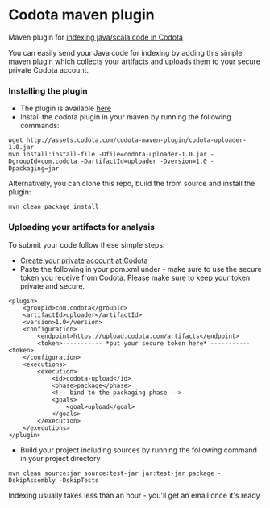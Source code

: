 # Codota maven plugin
Maven plugin for [indexing java/scala code in Codota](https://www.codota.com/index-your-repo)

You can easily send your Java code for indexing by adding this simple maven plugin which collects your artifacts and uploads them to your secure private Codota account.

### Installing the plugin
* The plugin is available [here](http://assets.codota.com/codota-maven-plugin/codota-uploader-1.0.jar) 
* Install the codota plugin in your maven by running the following commands:
```
wget http://assets.codota.com/codota-maven-plugin/codota-uploader-1.0.jar
mvn install:install-file -Dfile=codota-uploader-1.0.jar -DgroupId=com.codota -DartifactId=uploader -Dversion=1.0 -Dpackaging=jar
```

Alternatively, you can clone this repo, build the from source and install the plugin:

    mvn clean package install

### Uploading your artifacts for analysis
To submit your code follow these simple steps:
* [Create your private account at Codota](https://www.codota.com/submit-repo/maven)
* Paste the following in your pom.xml under <plugins> - make sure to use the secure token you receive from Codota. Please make sure to keep your token private and secure.
```
<plugin>
    <groupId>com.codota</groupId>
    <artifactId>uploader</artifactId>
    <version>1.0</version>
    <configuration>
        <endpoint>https://upload.codota.com/artifacts</endpoint>
        <token>----------- *put your secure token here* -----------<token>
    </configuration>
    <executions>
        <execution>
            <id>codota-upload</id>
            <phase>package</phase>
            <!-- bind to the packaging phase -->
            <goals>
                <goal>upload</goal>
            </goals>
        </execution>
    </executions>
</plugin>
```
* Build your project including sources by running the following command in your project directory
```
mvn clean source:jar source:test-jar jar:test-jar package -DskipAssembly -DskipTests
```
  Indexing usually takes less than an hour - you'll get an email once it's ready
